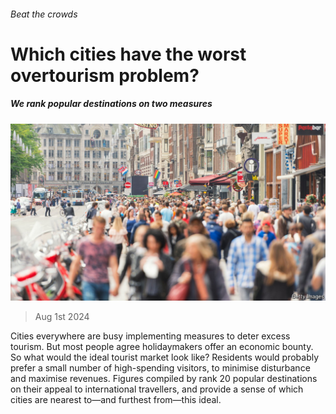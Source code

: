 ###### Beat the crowds

# Which cities have the worst overtourism problem? 

##### We rank popular destinations on two measures 

![image](images/20240803_FNP503.jpg) 

> Aug 1st 2024 

Cities everywhere are busy implementing measures to deter excess tourism. But most people agree holidaymakers offer an economic bounty. So what would the ideal tourist market look like? Residents would probably prefer a small number of high-spending visitors, to minimise disturbance and maximise revenues. Figures compiled by rank 20 popular destinations on their appeal to international travellers, and provide a sense of which cities are nearest to—and furthest from—this ideal. 

